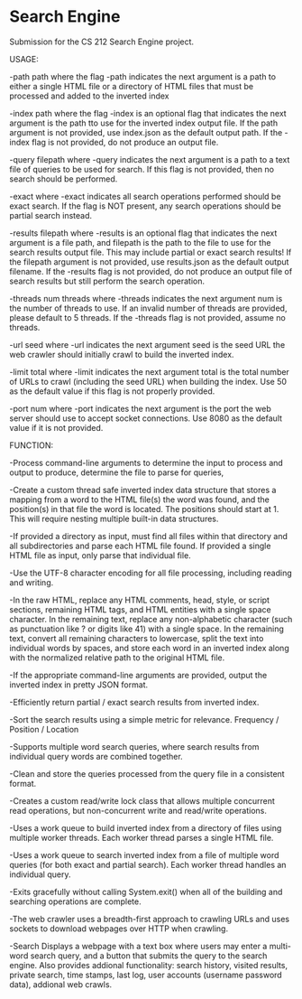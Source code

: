 # Search Engine

Submission for the CS 212 Search Engine project.

USAGE:

-path path where the flag -path indicates the next argument is a path to either a single HTML file or a directory of HTML files that must be processed and added to the inverted index

-index path where the flag -index is an optional flag that indicates the next argument is the path tto use for the inverted index output file. If the path argument is not provided, use index.json as the default output path. If the -index flag is not provided, do not produce an output file.

-query filepath where -query indicates the next argument is a path to a text file of queries to be used for search. If this flag is not provided, then no search should be performed.

-exact where -exact indicates all search operations performed should be exact search. If the flag is NOT present, any search operations should be partial search instead.

-results filepath where -results is an optional flag that indicates the next argument is a file path, and filepath is the path to the file to use for the search results output file. This may include partial or exact search results! If the filepath argument is not provided, use results.json as the default output filename. If the -results flag is not provided, do not produce an output file of search results but still perform the search operation.

-threads num threads where -threads indicates the next argument num is the number of threads to use. If an invalid number of threads are provided, please default to 5 threads. If the -threads flag is not provided, assume no threads.

-url seed where -url indicates the next argument seed is the seed URL the web crawler should initially crawl to build the inverted index.

-limit total where -limit indicates the next argument total is the total number of URLs to crawl (including the seed URL) when building the index. Use 50 as the default value if this flag is not properly provided.

-port num where -port indicates the next argument is the port the web server should use to accept socket connections. Use 8080 as the default value if it is not provided.


FUNCTION:


-Process command-line arguments to determine the input to process and output to produce, determine the file to parse for queries, 

-Create a custom thread safe inverted index data structure that stores a mapping from a word to the HTML file(s) the word was found, and the position(s) in that file the word is located. The positions should start at 1. This will require nesting multiple built-in data structures.

-If provided a directory as input, must find all files within that directory and all subdirectories and parse each HTML file found. If provided a single HTML file as input, only parse that individual file.

-Use the UTF-8 character encoding for all file processing, including reading and writing.

-In the raw HTML, replace any HTML comments, head, style, or script sections, remaining HTML tags, and HTML entities with a single space character. In the remaining text, replace any non-alphabetic character (such as punctuation like ? or digits like 41) with a single space. In the remaining text, convert all remaining characters to lowercase, split the text into individual words by spaces, and store each word in an inverted index along with the normalized relative path to the original HTML file.

-If the appropriate command-line arguments are provided, output the inverted index in pretty JSON format.

-Efficiently return partial / exact search results from inverted index.

-Sort the search results using a simple metric for relevance. Frequency / Position / Location

-Supports multiple word search queries, where search results from individual query words are combined together. 

-Clean and store the queries processed from the query file in a consistent format.

-Creates a custom read/write lock class that allows multiple concurrent read operations, but non-concurrent write and read/write operations.

-Uses a work queue to build inverted index from a directory of files using multiple worker threads. Each worker thread parses a single HTML file.

-Uses a work queue to search inverted index from a file of multiple word queries (for both exact and partial search). Each worker thread handles an individual query.

-Exits gracefully without calling System.exit() when all of the building and searching operations are complete.

-The web crawler uses a breadth-first approach to crawling URLs and uses sockets to download webpages over HTTP when crawling. 

-Search Displays a webpage with a text box where users may enter a multi-word search query, and a button that submits the query to the search engine. Also provides addional functionality: search history, visited results, private search, time stamps, last log, user accounts (username password data), addional web crawls. 


